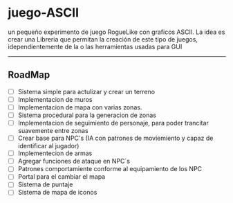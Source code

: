# juego-ASCII
un pequeño experimento de juego RogueLike con graficos ASCII. La idea es crear una Libreria que permitan la creación de este tipo de juegos, idependientemente de la o las herramientas usadas para GUI

---

## RoadMap

* [ ] Sistema simple para actulizar y crear un terreno
* [ ] Implementacion de muros 
* [ ] Implementacion de mapa con varias zonas.
* [ ] Sistema procedural para la generacion de zonas 
* [ ] Implementacion de seguimiento de personaje, para poder trancitar suavemente entre zonas
* [ ] Crear base para NPC's (IA con patrones de moviemiento y capaz de identificar al jugador)
* [ ] Implementecion de armas
* [ ] Agregar funciones de ataque en NPC´s
* [ ] Patrones comportamiente conforme al equipamiento de los NPC
* [ ] Portal para el cambiar el mapa
* [ ] Sistema de puntaje
* [ ] Sistema de mapa de iconos
